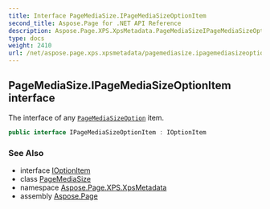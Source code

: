 ```yaml
---
title: Interface PageMediaSize.IPageMediaSizeOptionItem
second_title: Aspose.Page for .NET API Reference
description: Aspose.Page.XPS.XpsMetadata.PageMediaSizeIPageMediaSizeOptionItem interface. The interface of any PageMediaSizeOption item
type: docs
weight: 2410
url: /net/aspose.page.xps.xpsmetadata/pagemediasize.ipagemediasizeoptionitem/
---
```

## PageMediaSize.IPageMediaSizeOptionItem interface

The interface of any [`PageMediaSizeOption`](../pagemediasize.pagemediasizeoption/) item.

```csharp
public interface IPageMediaSizeOptionItem : IOptionItem
```

### See Also

* interface [IOptionItem](../ioptionitem/)
* class [PageMediaSize](../pagemediasize/)
* namespace [Aspose.Page.XPS.XpsMetadata](../../aspose.page.xps.xpsmetadata/)
* assembly [Aspose.Page](../../)


